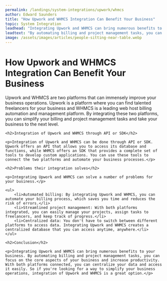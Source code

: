 ```yaml
---
permalink: /landings/system-integrations/upwork/whmcs
author: Edward Saunders
title: "How Upwork and WHMCS Integration Can Benefit Your Business"
topic: System Integration
leadhead: "Integrating Upwork and WHMCS can bring numerous benefits to your business"
leadtext: "By automating billing and project management tasks, you can focus on the core aspects of your business and increase productivity. With both platforms connected, you can centralize your data and access it easily. So if you're looking for a way to simplify your business operations, integration of Upwork and WHMCS is a great option."
image: /assets/images/articles/people-sitting-near-table.webp
---
```

<div class="arttext">	<h1>How Upwork and WHMCS Integration Can Benefit Your Business</h1>
	<p>Upwork and WHMCS are two platforms that can immensely improve your business operations. Upwork is a platform where you can find talented freelancers for your business and WHMCS is a leading web host billing automation and management platform. By integrating these two platforms, you can simplify your billing and project management tasks and take your business to the next level.</p>
	
	<h2>Integration of Upwork and WHMCS through API or SDK</h2>
	
	<p>Integration of Upwork and WHMCS can be done through API or SDK. Upwork offers an API that allows you to access its database and functions, while WHMCS offers an SDK that provides a complete set of tools to develop custom applications. You can use these tools to connect the two platforms and automate your business processes.</p>
	
	<h2>Problems their integration solves</h2>
	
	<p>Integrating Upwork and WHMCS can solve a number of problems for your business.</p>
	
	<ul>
		<li>Automated billing: By integrating Upwork and WHMCS, you can automate your billing process, which saves you time and reduces the risk of errors.</li>
		<li>Streamlined project management: With both platforms integrated, you can easily manage your projects, assign tasks to freelancers, and keep track of progress.</li>
		<li>Centralized data: You don't have to switch between different platforms to access data. Integrating Upwork and WHMCS creates a centralized database that you can access anytime, anywhere.</li>
	</ul>
	
	<h2>Conclusion</h2>
	
	<p>Integrating Upwork and WHMCS can bring numerous benefits to your business. By automating billing and project management tasks, you can focus on the core aspects of your business and increase productivity. With both platforms connected, you can centralize your data and access it easily. So if you're looking for a way to simplify your business operations, integration of Upwork and WHMCS is a great option.</p>
	
</div>